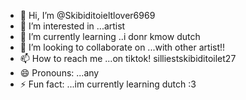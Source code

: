 - 👋 Hi, I’m @Skibiditoieltlover6969
- 👀 I’m interested in ...artist
- 🌱 I’m currently learning ..i donr kmow dutch
- 💞️ I’m looking to collaborate on ...with other artist!!
- 📫 How to reach me ...on tiktok! silliestskibiditoilet27
- 😄 Pronouns: ...any
- ⚡ Fun fact: ...im currently learning dutch :3

<!---
Skibiditoieltlover6969/Skibiditoieltlover6969 is a ✨ special ✨ repository because its `README.md` (this file) appears on your GitHub profile.
You can click the Preview link to take a look at your changes.
--->
